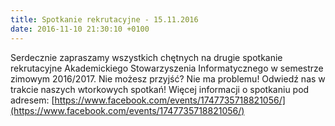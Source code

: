 ```yaml
---
title: Spotkanie rekrutacyjne - 15.11.2016
date: 2016-11-10 21:30:10 +0100
---
```

Serdecznie zapraszamy wszystkich chętnych na drugie spotkanie rekrutacyjne Akademickiego Stowarzyszenia Informatycznego w semestrze zimowym 2016/2017. Nie możesz przyjść? Nie ma problemu! Odwiedź nas w trakcie naszych wtorkowych spotkań! Więcej informacji o spotkaniu pod adresem:&nbsp;[https://www.facebook.com/events/1747735718821056/](https://www.facebook.com/events/1747735718821056/)&nbsp;


